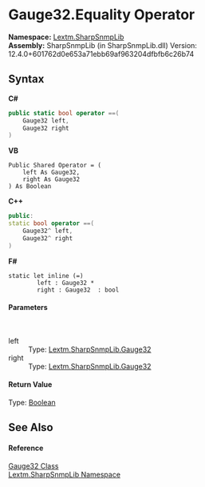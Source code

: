 # Gauge32.Equality Operator 
 

**Namespace:**&nbsp;<a href="N_Lextm_SharpSnmpLib">Lextm.SharpSnmpLib</a><br />**Assembly:**&nbsp;SharpSnmpLib (in SharpSnmpLib.dll) Version: 12.4.0+601762d0e653a71ebb69af963204dfbfb6c26b74

## Syntax

**C#**<br />
``` C#
public static bool operator ==(
	Gauge32 left,
	Gauge32 right
)
```

**VB**<br />
``` VB
Public Shared Operator = ( 
	left As Gauge32,
	right As Gauge32
) As Boolean
```

**C++**<br />
``` C++
public:
static bool operator ==(
	Gauge32^ left, 
	Gauge32^ right
)
```

**F#**<br />
``` F#
static let inline (=)
        left : Gauge32 * 
        right : Gauge32  : bool
```


#### Parameters
&nbsp;<dl><dt>left</dt><dd>Type: <a href="T_Lextm_SharpSnmpLib_Gauge32">Lextm.SharpSnmpLib.Gauge32</a><br /></dd><dt>right</dt><dd>Type: <a href="T_Lextm_SharpSnmpLib_Gauge32">Lextm.SharpSnmpLib.Gauge32</a><br /></dd></dl>

#### Return Value
Type: <a href="https://docs.microsoft.com/dotnet/api/system.boolean" target="_blank" rel="noopener noreferrer">Boolean</a>

## See Also


#### Reference
<a href="T_Lextm_SharpSnmpLib_Gauge32">Gauge32 Class</a><br /><a href="N_Lextm_SharpSnmpLib">Lextm.SharpSnmpLib Namespace</a><br />